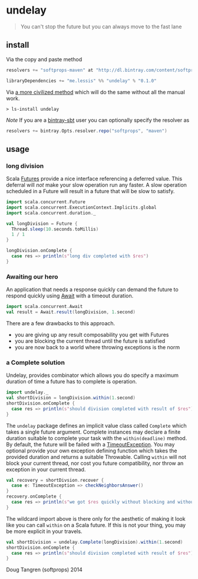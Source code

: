 # undelay

> You can't stop the future but you can always move to the fast lane

## install

Via the copy and paste method

```scala
resolvers += "softprops-maven" at "http://dl.bintray.com/content/softprops/maven"

libraryDependencies += "me.lessis" %% "undelay" % "0.1.0"
```

Via [a more civilized method](https://github.com/softprops/ls#readme) which will do the same without all the manual work.

    > ls-install undelay
                    
_Note_ If you are a [bintray-sbt](https://github.com/softprops/bintray-sbt#readme) user you can optionally specify the resolver as
                                                            
```scala
resolvers += bintray.Opts.resolver.repo("softprops", "maven")
```                                                            

## usage

### long division

Scala [Futures](http://www.scala-lang.org/api/current/index.html#scala.concurrent.Future) provide a nice interface referencing
a deferred value. This deferral will _not_ make your slow operation run any faster. A slow operation scheduled in a Future will result in a future
that will be slow to satisfy.

```scala
import scala.concurrent.Future
import scala.concurrent.ExecutionContext.Implicits.global
import scala.concurrent.duration._

val longDivision = Future {
  Thread.sleep(10.seconds.toMillis)
  1 / 1
}

longDivision.onComplete {
  case res => println(s"long div completed with $res")
}
```

### Awaiting our hero

An application that needs a response quickly can demand the future to respond quickly using [Await](http://www.scala-lang.org/api/current/index.html#scala.concurrent.Await$) with a timeout duration.

```scala
import scala.concurrent.Await
val result = Await.result(longDivision, 1.second)
```

There are a few drawbacks to this approach.

- you are giving up any result composability you get with Futures
- you are blocking the current thread until the future is satisfied
- you are now back to a world where throwing exceptions is the norm

### a Complete solution

Undelay, provides combinator which allows you do specify a maximum duration of time a future has to complete is operation.

```scala
import undelay._
val shortDivision = longDivision.within(1.second)
shortDivision.onComplete {
  case res => println(s"should division completed with result of $res")
}
```

The `undelay` package defines an implicit value class called `Complete` which takes a single future argument. Complete instances may declare
a finite duration suitable to complete your task with the `within(deadline)` method. By default, the future will be failed with a [TimeoutException](http://docs.oracle.com/javase/7/docs/api/java/util/concurrent/TimeoutException.html). You may optional provide your own exception defining function which takes the provided duration and returns a suitable Throwable. Calling `within` will not block your current thread, nor cost you future compatibility, nor throw an exception in your current thread.

```scala
val recovery = shortDivsion.recover {
  case e: TimeoutException => checkNeighborsAnswer()
}
recovery.onComplete {
  case res => println(s"we got $res quickly without blocking and without interrupting the current thread")
}
```

The wildcard import above is there only for the aesthetic of making it look like you can call `within` on a Scala future. If this is not your thing, you may
be more explicit in your travels.

```scala
val shortDivision = undelay.Complete(longDivision).within(1.second)
shortDivision.onComplete {
  case res => println(s"should division completed with result of $res")
}
```


Doug Tangren (softprops) 2014
